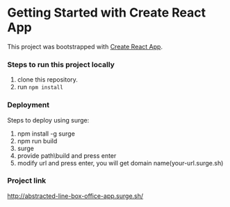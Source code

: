 # Getting Started with Create React App

This project was bootstrapped with [Create React App](https://github.com/facebook/create-react-app).

### Steps to run this project locally

1. clone this repository.
2. run `npm install`

### Deployment

Steps to deploy using surge:

1. npm install -g surge
2. npm run build
3. surge
4. provide path\build and press enter
5. modify url and press enter, you will get domain name(your-url.surge.sh)

### Project link
http://abstracted-line-box-office-app.surge.sh/
